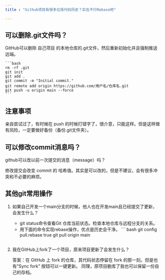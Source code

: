 ```yaml
---
title : "Github项目有很多垃圾代码历史？实在不行Rebase吧"

---
```


## 可以删除.git文件吗？

GitHub可以删除 自己项目 的本地仓库的.git文件，然后重新初始化并且强制推送远端。

    ```bash
    rm -rf .git
    git init
    git add .
    git commit -m "Initial commit."
    git remote add origin https://github.com/用户名/仓库名.git
    git push -u origin main --force
    ```

 ## 注意事项
 亲自尝试过了，有时候在 push 的时候打错字了，很介意，只能这样。但是这样做有风险，一定要做好备份（备份.git文件夹）。
    
## 可以修改commit消息吗？

github可以改以前一次提交的消息（message）吗？

修改提交会改变 commit 的 哈希值。其实是可以改的，但是不建议，会有很多冲突和不必要的麻烦。



## 其他git常用操作

1. 如果自己开发一个main分支的时候，他人也在开发main且已经提交了更新，会发生什么？
    - git status命令查看Git 仓库当前状态。检查本地仓库与远程分支的关系。
    - 用下面的命令实现rebase操作，优点是历史会干净。 ``` bash
    git config pull.rebase true
    git pull origin main
    ```
2. 我在GitHub上fork了一个项目，原来项目更新了会发生什么？

    答案：在 GitHub 上 fork 的仓库，其代码状态停留在 fork 的那一刻。但是也有“Sync fork” 按钮可以一键更新。
    同理，原项目删库了我也可以保留一份自己的存档。
    
